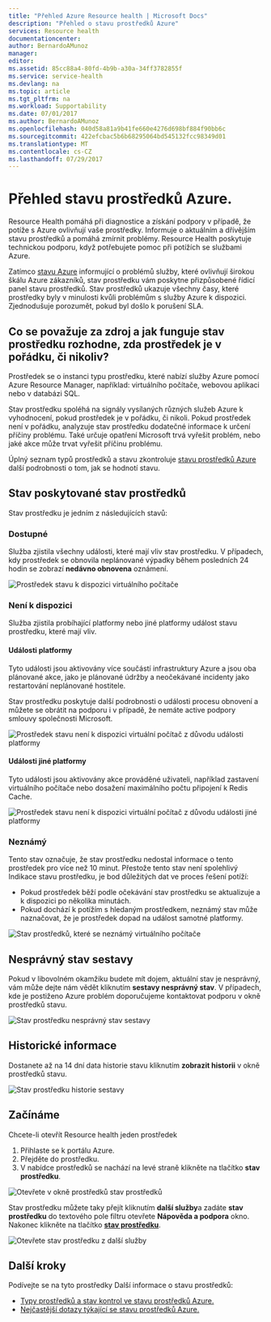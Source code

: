 ```yaml
---
title: "Přehled Azure Resource health | Microsoft Docs"
description: "Přehled o stavu prostředků Azure"
services: Resource health
documentationcenter: 
author: BernardoAMunoz
manager: 
editor: 
ms.assetid: 85cc88a4-80fd-4b9b-a30a-34ff3782855f
ms.service: service-health
ms.devlang: na
ms.topic: article
ms.tgt_pltfrm: na
ms.workload: Supportability
ms.date: 07/01/2017
ms.author: BernardoAMunoz
ms.openlocfilehash: 040d58a81a9b41fe660e4276d698bf884f90bb6c
ms.sourcegitcommit: 422efcbac5b6b68295064bd545132fcc98349d01
ms.translationtype: MT
ms.contentlocale: cs-CZ
ms.lasthandoff: 07/29/2017
---
```

# <a name="azure-resource-health-overview"></a>Přehled stavu prostředků Azure.
 
Resource Health pomáhá při diagnostice a získání podpory v případě, že potíže s Azure ovlivňují vaše prostředky. Informuje o aktuálním a dřívějším stavu prostředků a pomáhá zmírnit problémy. Resource Health poskytuje technickou podporu, když potřebujete pomoc při potížích se službami Azure.

Zatímco [stavu Azure](https://status.azure.com) informující o problémů služby, které ovlivňují širokou škálu Azure zákazníků, stav prostředku vám poskytne přizpůsobené řídicí panel stavu prostředků. Stav prostředků ukazuje všechny časy, které prostředky byly v minulosti kvůli problémům s služby Azure k dispozici. Zjednodušuje porozumět, pokud byl došlo k porušení SLA. 

## <a name="what-is-considered-a-resource-and-how-does-resource-health-decides-if-a-resource-is-healthy-or-not"></a>Co se považuje za zdroj a jak funguje stav prostředku rozhodne, zda prostředek je v pořádku, či nikoliv?
Prostředek se o instanci typu prostředku, které nabízí služby Azure pomocí Azure Resource Manager, například: virtuálního počítače, webovou aplikaci nebo v databázi SQL.

Stav prostředku spoléhá na signály vysílaných různých služeb Azure k vyhodnocení, pokud prostředek je v pořádku, či nikoli. Pokud prostředek není v pořádku, analyzuje stav prostředku dodatečné informace k určení příčiny problému. Také určuje opatření Microsoft trvá vyřešit problém, nebo jaké akce může trvat vyřešit příčinu problému. 

Úplný seznam typů prostředků a stavu zkontroluje [stavu prostředků Azure](resource-health-checks-resource-types.md) další podrobnosti o tom, jak se hodnotí stavu.

## <a name="health-status-provided-by-resource-health"></a>Stav poskytované stav prostředků
Stav prostředku je jedním z následujících stavů:

### <a name="available"></a>Dostupné
Služba zjistila všechny události, které mají vliv stav prostředku. V případech, kdy prostředek se obnovila neplánované výpadky během posledních 24 hodin se zobrazí **nedávno obnovena** oznámení.

![Prostředek stavu k dispozici virtuálního počítače](./media/resource-health-overview/Available.png)

### <a name="unavailable"></a>Není k dispozici
Služba zjistila probíhající platformy nebo jiné platformy událost stavu prostředku, které mají vliv.

#### <a name="platform-events"></a>Události platformy
Tyto události jsou aktivovány více součástí infrastruktury Azure a jsou oba plánované akce, jako je plánované údržby a neočekávané incidenty jako restartování neplánované hostitele.

Stav prostředku poskytuje další podrobnosti o události procesu obnovení a můžete se obrátit na podporu i v případě, že nemáte active podpory smlouvy společnosti Microsoft.

![Prostředek stavu není k dispozici virtuální počítač z důvodu události platformy](./media/resource-health-overview/Unavailable.png)

#### <a name="non-platform-events"></a>Události jiné platformy
Tyto události jsou aktivovány akce prováděné uživateli, například zastavení virtuálního počítače nebo dosažení maximálního počtu připojení k Redis Cache.

![Prostředek stavu není k dispozici virtuální počítač z důvodu události jiné platformy](./media/resource-health-overview/Unavailable_NonPlatform.png)

### <a name="unknown"></a>Neznámý
Tento stav označuje, že stav prostředku nedostal informace o tento prostředek pro více než 10 minut. Přestože tento stav není spolehlivý Indikace stavu prostředku, je bod důležitých dat ve proces řešení potíží:
* Pokud prostředek běží podle očekávání stav prostředku se aktualizuje a k dispozici po několika minutách.
* Pokud dochází k potížím s hledaným prostředkem, neznámý stav může naznačovat, že je prostředek dopad na událost samotné platformy.

![Stav prostředků, které se neznámý virtuálního počítače](./media/resource-health-overview/Unknown.png)

## <a name="report-an-incorrect-status"></a>Nesprávný stav sestavy
Pokud v libovolném okamžiku budete mít dojem, aktuální stav je nesprávný, vám může dejte nám vědět kliknutím **sestavy nesprávný stav**. V případech, kde je postiženo Azure problém doporučujeme kontaktovat podporu v okně prostředků stavu. 

![Stav prostředku nesprávný stav sestavy](./media/resource-health-overview/incorrect-status.png)

## <a name="historical-information"></a>Historické informace
Dostanete až na 14 dní data historie stavu kliknutím **zobrazit historii** v okně prostředků stavu. 

![Stav prostředku historie sestavy](./media/resource-health-overview/history-blade.png)

## <a name="getting-started"></a>Začínáme
Chcete-li otevřít Resource health jeden prostředek
1.  Přihlaste se k portálu Azure.
2.  Přejděte do prostředku.
3.  V nabídce prostředků se nachází na levé straně klikněte na tlačítko **stav prostředku**.

![Otevřete v okně prostředků stav prostředků](./media/resource-health-overview/from-resource-blade.png)

Stav prostředku můžete taky přejít kliknutím **další služby**a zadáte **stav prostředku** do textového pole filtru otevřete **Nápověda a podpora** okno. Nakonec klikněte na tlačítko [ **stav prostředku**](https://ms.portal.azure.com/#blade/Microsoft_Azure_Monitoring/AzureMonitoringBrowseBlade/resourceHealth).

![Otevřete stav prostředku z další služby](./media/resource-health-overview/FromOtherServices.png)

## <a name="next-steps"></a>Další kroky

Podívejte se na tyto prostředky Další informace o stavu prostředků:
-  [Typy prostředků a stav kontrol ve stavu prostředků Azure.](resource-health-checks-resource-types.md)
-  [Nejčastější dotazy týkající se stavu prostředků Azure.](resource-health-faq.md)




